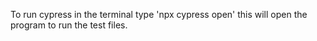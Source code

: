 To run cypress in the terminal type 'npx cypress open' 
this will open the program to run the test files.